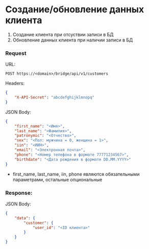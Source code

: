 # Создание/обновление данных клиента

1) Создание клиента при отсуствии записи в БД
2) Обновление данных клиента при наличии записи в БД

### Request

URL:
```
POST https://<domain>/bridge/api/v1/customers
```

Headers:
```json
{
    "X-API-Secret": "abcdefghijklmnopq"
}
```

JSON Body:
```json
{
    "first_name": "<Имя>",
    "last_name": "<Фамилия>",
    "patronymic": "<Отчество>",
    "sex": "<Пол: мужчина = 0, женщина = 1>",
    "iin": "<ИИН>",
    "email": "<Электронная почта>",
    "phone": "<Номер телефона в формате 77771234567>",
    "birthdate": "<Дата рождения в формате DD.MM.YYYY>"
}
```

* first_name, last_name, iin, phone являются обязательными параметрами, остальные опциональные

### Response:

JSON Body:
```json
{
    "data": {
        "customer": {
            "user_id": "<ID клиента>"
        }
    }
}
```
